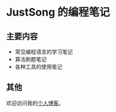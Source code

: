 # JustSong 的编程笔记

## 主要内容
+ 常见编程语言的学习笔记
+ 算法刷题笔记
+ 各种工具的使用笔记

## 其他
欢迎访问我的[个人博客](https://iamazing.cn)。
